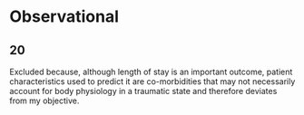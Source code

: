 # Observational

## 20

Excluded because, although length of stay is an important outcome, patient
characteristics used to predict it are co-morbidities that may not necessarily
account for body physiology in a traumatic state and therefore deviates from my
objective.

